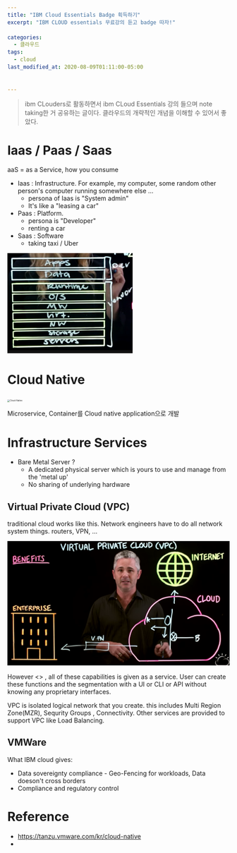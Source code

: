 ```yaml
---
title: "IBM Cloud Essentials Badge 획득하기"
excerpt: "IBM CLOUD essentials 무료강의 듣고 badge 따자!"

categories:
  - 클라우드
tags:
  - cloud
last_modified_at: 2020-08-09T01:11:00-05:00


---
```




> ibm CLouders로 활동하면서 ibm CLoud Essentials 강의 들으며 note taking한 거 공유하는 글이다. 클라우드의 개략적인 개념을 이해할 수 있어서 좋았다.

# Iaas / Paas / Saas

aaS = as a Service, how you consume

* Iaas : Infrastructure. For example, my computer, some random other person's computer running somewhere else ... 
  * persona of Iaas is "System admin"
  * It's like a "leasing a car"
* Paas : Platform.
  * persona is "Developer"
  * renting a car 
* Saas : Software
  * taking taxi / Uber

<img src="/assets/images/image-20200809084416216.png" alt="image-20200809084416216" style="zoom:50%;" />



# Cloud Native

<img src="https://d1fto35gcfffzn.cloudfront.net/images/topics/cloudnative/diagram-cloud-native.png" alt="Cloud-Native" style="zoom:33%;" />



Microservice, Container를 Cloud native application으로 개발 



# Infrastructure Services

* Bare Metal Server ? 
  * A dedicated physical server which is yours to use and manage from the 'metal up'
  * No sharing of underlying hardware

## Virtual Private Cloud (VPC)

 traditional cloud works like this. Network engineers have to do all network system things. routers, VPN, ... 

<img src="/assets/images/image-20200809092240180.png" alt="image-20200809092240180" style="zoom:50%;" />

However <<Virtual Networking>> , all of these capabilities is given as a service. User can create these functions and the segmentation with a UI or CLI or API without knowing any proprietary interfaces. 



VPC is isolated logical network that you create. this includes Multi Region Zone(MZR), Sequrity Groups , Connectivity. Other services are provided to support VPC like Load Balancing. 



## VMWare

What IBM cloud gives:

* Data sovereignty compliance - Geo-Fencing for workloads,  Data doeson't cross borders
* Compliance and regulatory control







# Reference

* https://tanzu.vmware.com/kr/cloud-native
* 